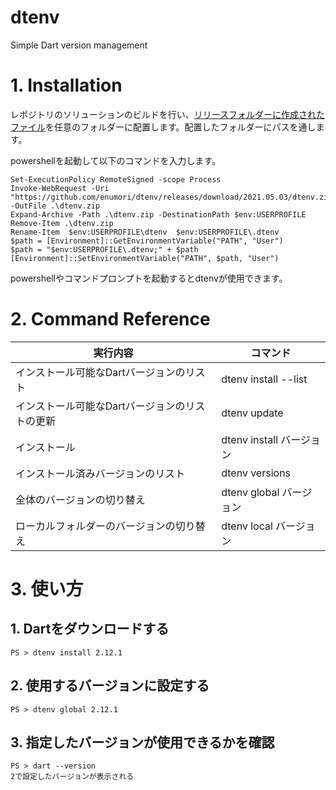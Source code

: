 # dtenv
Simple Dart version management

# 1. Installation
レポジトリのソリューションのビルドを行い、[リリースフォルダーに作成されたファイル](https://github.com/enumori/dtenv/releases/download/2021.05.13/dtenv.zip)を任意のフォルダーに配置します。配置したフォルダーにパスを通します。

powershellを起動して以下のコマンドを入力します。

```
Set-ExecutionPolicy RemoteSigned -scope Process
Invoke-WebRequest -Uri "https://github.com/enumori/dtenv/releases/download/2021.05.03/dtenv.zip" -OutFile .\dtenv.zip
Expand-Archive -Path .\dtenv.zip -DestinationPath $env:USERPROFILE
Remove-Item .\dtenv.zip
Rename-Item  $env:USERPROFILE\dtenv  $env:USERPROFILE\.dtenv
$path = [Environment]::GetEnvironmentVariable("PATH", "User")
$path = "$env:USERPROFILE\.dtenv;" + $path
[Environment]::SetEnvironmentVariable("PATH", $path, "User")
```
powershellやコマンドプロンプトを起動するとdtenvが使用できます。

# 2. Command Reference
| 実行内容 | コマンド|
| --- | --- |
| インストール可能なDartバージョンのリスト | dtenv install --list |
| インストール可能なDartバージョンのリストの更新 | dtenv update |
| インストール | dtenv install バージョン |
| インストール済みバージョンのリスト | dtenv versions |
| 全体のバージョンの切り替え | dtenv global バージョン |
| ローカルフォルダーのバージョンの切り替え | dtenv local バージョン |

# 3. 使い方
## 1. Dartをダウンロードする
```
PS > dtenv install 2.12.1
```
## 2. 使用するバージョンに設定する
```
PS > dtenv global 2.12.1
```
## 3. 指定したバージョンが使用できるかを確認
```
PS > dart --version
2で設定したバージョンが表示される
```